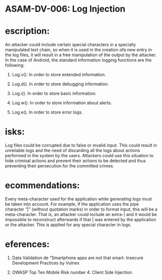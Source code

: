 
# ASAM-DV-006: Log Injection

#  escription:
An attacker could include certain special characters in a specially manipulated text chain, so when it is used in the creation ofa new entry in the log files, it will result in a free manipulation of the output by the attacker. In the case of Android, the standard information logging functions are the following:

1. Log.v(). In order to store extended information.

2. Log.d(). In order to store debugging information.

3. Log.i(). In order to store basic information.

4. Log.w(). In order to store information about alerts.

5. Log.e(). In order to store error logs.

#  isks:
Log files could be corrupted due to false or invalid input. This could result in unreliable logs and the need of discarding all the logs about actions performed in the system by the users. Attackers could use this situation to hide criminal actions and prevent their actions to be detected and thus preventing their persecution for the committed crimes.

#  ecommendations:
Every meta-character used for the application while generating logs must be taken into account. For example, if the application uses the pipe character “|” (without quotation marks) in order to format input, this will be a meta-character. That is, an attacker could include an extra-| and it would be impossible to reconstruct afterwards if that | was entered by the application or the attacker. This is applied for any special character in logs.

#  eferences:
1. Data Validation de “Smartphone apps are not that smart: Insecure Development Practices by Vulnex

2. OWASP Top Ten Mobile Risk number 4: Client Side Injection.
